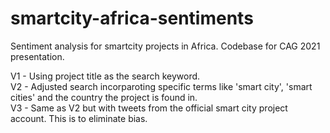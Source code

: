 # smartcity-africa-sentiments
Sentiment analysis for smartcity projects in Africa. 
Codebase for CAG 2021 presentation.

V1 - Using project title as the search keyword.  
V2 - Adjusted search incorparoting specific terms like 'smart city', 'smart cities' and the country the project is found in.  
V3 - Same as V2 but with tweets from the official smart city project account. This is to eliminate bias.

